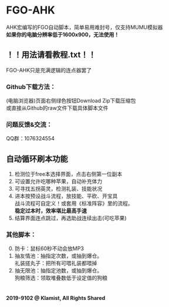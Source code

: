 # FGO-AHK
AHK宏编写的FGO自动脚本，简单易用难封号，仅支持MUMU模拟器<br>
**如果你的电脑分辨率低于1600x900，无法使用！**<br>
## ！！用法请看教程.txt！！
FGO-AHK只是充满逻辑的连点器罢了<br>
### Github下载方法：<br>
(电脑浏览器)页面右侧绿色按钮Download Zip下载压缩包<br>
或直接从Github的raw文件下载具体脚本文件<br>
### 问题反馈&交流：
QQ群：1076324554<br>
## 自动循环刷本功能
1. 检测位于free本选择界面，点击右侧第一位副本<br>
2. 可设置允许吃哪种苹果，自动补充体力<br>
3. 可寻找五拐英灵，检测礼装、技能状况<br>
4. 进本按预设战斗流程，放技能、平砍、开宝具<br>战斗流程可自定义！或套用《标准阵容》里的流程。<br>**稳定过本时，效率堪比最高手速**<br>
5. 结算界面连点跳过，再选助战连续出击(可吃苹果)<br>
### 其他脚本：
0. 防卡：鼠标60秒不动会放MP3<br>
1. 抽友情池：抽指定次数，或抽到爆仓。<br>礼装搓丸子：把所有可喂礼装都喂掉<br>
2. 抽无限池：抽指定池数，或抽到爆仓。<br>狗粮筛选：领取堆叠数低于设定值的狗粮<br><br>
#### 2019-9102 @ Klamist, All Rights Shared

